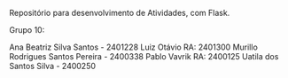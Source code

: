 Repositório para desenvolvimento de Atividades, com Flask.

Grupo 10:

Ana Beatriz Silva Santos - 2401228
Luiz Otávio RA: 2401300
Murillo Rodrigues Santos Pereira - 2400338
Pablo Vavrik RA: 2400125
Uatila dos Santos Silva - 2400250


